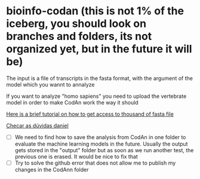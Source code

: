 # bioinfo-codan (this is not 1% of the iceberg, you should look on branches and folders, its not organized yet, but in the future it will be)

The input is a file of transcripts in the fasta format, with the argument of the model which you wannt to annalyze

If you want to analyze "homo sapiens" you need to upload the vertebrate model in order to make CodAn work the way it should

 [Here is a brief tutorial on how to get access to thousand of fasta file](https://www.youtube.com/watch?v=QLcmEqBayr0)

 [Checar as dúvidas daniel](https://github.com/arielabade/bioinfoCodan/blob/main/bioinfo-codan/duvidasDaniel.md)


- [ ] We need to find how to save the analysis from CodAn in one folder to evaluate the machine learning models in the future. Usually the output gets stored in the "output" folder but as soon as we run another test, the previous one is erased. It would be nice to fix that
- [ ] Try to solve the github error that does not allow me to publish my changes in the CodAnn folder
